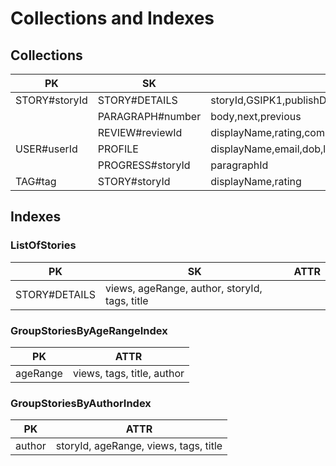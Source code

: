 # Collections and Indexes

## Collections
|PK|SK|ATTR|
|--|--|--|
|STORY#storyId|STORY#DETAILS|storyId,GSIPK1,publishDate,author,ageRange,title,tags[],intro,lang|
||PARAGRAPH#number|body,next,previous|
||REVIEW#reviewId|displayName,rating,comments|
|USER#userId|PROFILE|displayName,email,dob,langs[]|
||PROGRESS#storyId|paragraphId|
|TAG#tag|STORY#storyId|displayName,rating|

## Indexes
### ListOfStories
|PK|SK|ATTR|
|--|--|--|
|STORY#DETAILS|views, ageRange, author, storyId, tags, title|

### GroupStoriesByAgeRangeIndex
|PK|ATTR|
|--|--|
|ageRange|views, tags, title, author|

### GroupStoriesByAuthorIndex
|PK|ATTR|
|--|--|
|author|storyId, ageRange, views, tags, title|